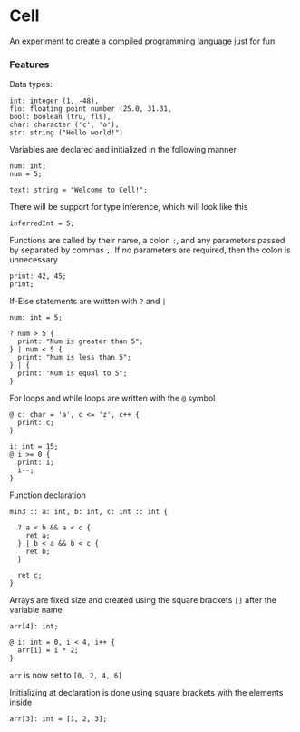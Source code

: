 # Cell

An experiment to create a compiled programming language just for fun

### Features

Data types: 
```
int: integer (1, -48), 
flo: floating point number (25.0, 31.31, 
bool: boolean (tru, fls), 
char: character ('c', 'o'), 
str: string ("Hello world!")
```

Variables are declared and initialized in the following manner
```
num: int;
num = 5;

text: string = "Welcome to Cell!";
```

There will be support for type inference, which will look like this
```
inferredInt = 5;
```

Functions are called by their name, a colon `:`, and any parameters passed by separated by commas `,`.
If no parameters are required, then the colon is unnecessary
```
print: 42, 45;
print;
```

If-Else statements are written with `?` and `|`
```
num: int = 5;

? num > 5 {
  print: "Num is greater than 5";
} | num < 5 {
  print: "Num is less than 5";
} | {
  print: "Num is equal to 5";
}
```

For loops and while loops are written with the `@` symbol
```
@ c: char = 'a', c <= 'z', c++ {
  print: c;
}

i: int = 15;
@ i >= 0 {
  print: i;
  i--;
}
```

Function declaration
```
min3 :: a: int, b: int, c: int :: int {

  ? a < b && a < c {
    ret a;
  } | b < a && b < c {
    ret b;
  }
  
  ret c;
}
```

Arrays are fixed size and created using the square brackets `[]` after the variable name
```
arr[4]: int;

@ i: int = 0, i < 4, i++ {
  arr[i] = i * 2;
}
```
`arr` is now set to `[0, 2, 4, 6]`

Initializing at declaration is done using square brackets with the elements inside
```
arr[3]: int = [1, 2, 3];
```
